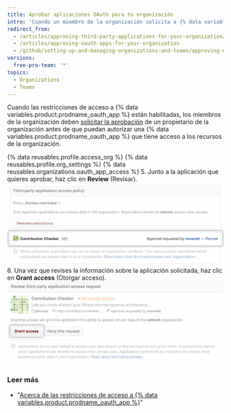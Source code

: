 ```yaml
---
title: Aprobar aplicaciones OAuth para tu organización
intro: 'Cuando un miembro de la organización solicita a {% data variables.product.prodname_oauth_app %} que acceda a los recursos de la organización, los propietarios de la organización pueden aprobar o rechazar la solicitud.'
redirect_from:
  - /articles/approving-third-party-applications-for-your-organization/
  - /articles/approving-oauth-apps-for-your-organization
  - /github/setting-up-and-managing-organizations-and-teams/approving-oauth-apps-for-your-organization
versions:
  free-pro-team: '*'
topics:
  - Organizations
  - Teams
---
```


Cuando las restricciones de acceso a {% data variables.product.prodname_oauth_app %} están habilitadas, los miembros de la organización deben [solicitar la aprobación](/articles/requesting-organization-approval-for-oauth-apps) de un propietario de la organización antes de que puedan autorizar una {% data variables.product.prodname_oauth_app %} que tiene acceso a los recursos de la organización.

{% data reusables.profile.access_org %}
{% data reusables.profile.org_settings %}
{% data reusables.organizations.oauth_app_access %}
5. Junto a la aplicación que quieres aprobar, haz clic en **Review** (Revisar). ![Enlace de revisión de solicitud](/assets/images/help/settings/settings-third-party-approve-review.png)
6. Una vez que revises la información sobre la aplicación solicitada, haz clic en **Grant access** (Otorgar acceso). ![Botón para otorgar acceso](/assets/images/help/settings/settings-third-party-approve-grant.png)

### Leer más

- "[Acerca de las restricciones de acceso a {% data variables.product.prodname_oauth_app %}](/articles/about-oauth-app-access-restrictions)"
